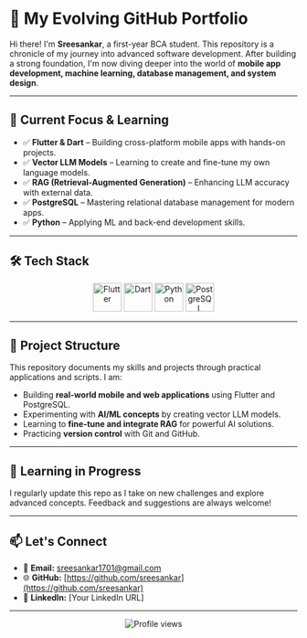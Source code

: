 # 🚀 My Evolving GitHub Portfolio

Hi there! I'm **Sreesankar**, a first-year BCA student. This repository is a chronicle of my journey into advanced software development. After building a strong foundation, I'm now diving deeper into the world of **mobile app development, machine learning, database management, and system design**.

---

## 🧠 Current Focus & Learning

- ✅ **Flutter & Dart** – Building cross-platform mobile apps with hands-on projects.  
- ✅ **Vector LLM Models** – Learning to create and fine-tune my own language models.  
- ✅ **RAG (Retrieval-Augmented Generation)** – Enhancing LLM accuracy with external data.  
- ✅ **PostgreSQL** – Mastering relational database management for modern apps.  
- ✅ **Python** – Applying ML and back-end development skills.

---

## 🛠️ Tech Stack

<p align="center">
  <img src="https://cdn.jsdelivr.net/gh/devicons/devicon/icons/flutter/flutter-original.svg" width="50" height="50" title="Flutter" />
  <img src="https://cdn.jsdelivr.net/gh/devicons/devicon/icons/dart/dart-original.svg" width="50" height="50" title="Dart" />
  <img src="https://cdn.jsdelivr.net/gh/devicons/devicon/icons/python/python-original.svg" width="50" height="50" title="Python" />
  <img src="https://cdn.jsdelivr.net/gh/devicons/devicon/icons/postgresql/postgresql-original.svg" width="50" height="50" title="PostgreSQL" />
</p>

---

## 📁 Project Structure

This repository documents my skills and projects through practical applications and scripts. I am:

- Building **real-world mobile and web applications** using Flutter and PostgreSQL.  
- Experimenting with **AI/ML concepts** by creating vector LLM models.  
- Learning to **fine-tune and integrate RAG** for powerful AI solutions.  
- Practicing **version control** with Git and GitHub.

---

## 🌱 Learning in Progress

I regularly update this repo as I take on new challenges and explore advanced concepts. Feedback and suggestions are always welcome!  

---

## 📫 Let's Connect

- 📧 **Email:** sreesankar1701@gmail.com  
- 🌐 **GitHub:** [https://github.com/sreesankar](https://github.com/sreesankar)  
- 💼 **LinkedIn:** [Your LinkedIn URL]

---

<p align="center">
  <img src="https://komarev.com/ghpvc/?username=sreesankar&color=blue" alt="Profile views" />
</p>
